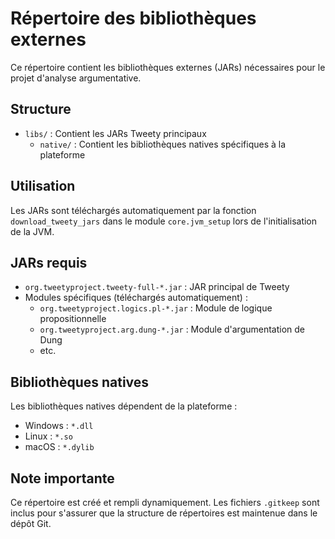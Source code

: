 # Répertoire des bibliothèques externes

Ce répertoire contient les bibliothèques externes (JARs) nécessaires pour le projet d'analyse argumentative.

## Structure

- `libs/` : Contient les JARs Tweety principaux
  - `native/` : Contient les bibliothèques natives spécifiques à la plateforme

## Utilisation

Les JARs sont téléchargés automatiquement par la fonction `download_tweety_jars` dans le module `core.jvm_setup` lors de l'initialisation de la JVM.

## JARs requis

- `org.tweetyproject.tweety-full-*.jar` : JAR principal de Tweety
- Modules spécifiques (téléchargés automatiquement) :
  - `org.tweetyproject.logics.pl-*.jar` : Module de logique propositionnelle
  - `org.tweetyproject.arg.dung-*.jar` : Module d'argumentation de Dung
  - etc.

## Bibliothèques natives

Les bibliothèques natives dépendent de la plateforme :

- Windows : `*.dll`
- Linux : `*.so`
- macOS : `*.dylib`

## Note importante

Ce répertoire est créé et rempli dynamiquement. Les fichiers `.gitkeep` sont inclus pour s'assurer que la structure de répertoires est maintenue dans le dépôt Git.